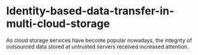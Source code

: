 # Identity-based-data-transfer-in-multi-cloud-storage
As cloud storage services have become popular nowadays, the integrity of outsourced data stored at untrusted servers received increased attention.

